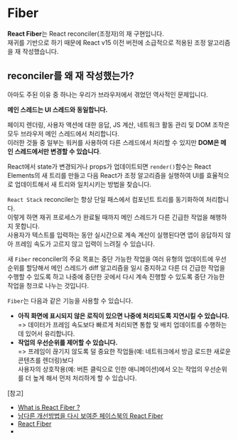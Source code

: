 # Fiber

**React Fiber**는 React reconciler(조정자)의 재 구현입니다.  
재귀를 기반으로 하기 때문에 React v15 이전 버전에 소급적으로 적용된 조정 알고리즘을 재 작성했습니다.  

## reconciler를 왜 재 작성했는가?

아마도 주된 이유 중 하나는 우리가 브라우저에서 겪었던 역사적인 문제입니다.  

**메인 스레드는 UI 스레드와 동일합니다.**  

페이지 렌더링, 사용자 액션에 대한 응답, JS 계산, 네트워크 활동 관리 및 DOM 조작은 모두 브라우저 메인 스레드에서 처리합니다.  
이러한 것들 중 일부는 워커를 사용하여 다른 스레드에서 처리할 수 있지만 **DOM은 메인 스레드에서만 변경할 수 있습니다**.  

React에서 state가 변경되거나 props가 업데이트되면 `render()`함수는 React Elements의 새 트리를 만들고 다음 React가 조정 알고리즘을 실행하여 UI를 효율적으로 업데이트해서 새 트리와 일치시키는 방법을 찾습니다.  

`React Stack` reconciler는 항상 단일 패스에서 컴포넌트 트리를 동기화하여 처리합니다.  
이렇게 하면 재귀 프로세스가 완료될 때까지 메인 스레드가 다른 긴급한 작업을 해행하지 못합니다.  
사용자가 텍스트를 입력하는 동안 실시간으로 계속 계산이 실행된다면 앱이 응답하지 않아 프레임 속도가 고르지 않고 입력이 느려질 수 있습니다.  

새 `Fiber` reconciler의 주요 목표는 중단 가능한 작업을 여러 유형의 업데이트에 우선순위를 할당해서 메인 스레드가 diff 알고리즘을 일시 중지하고 다른 더 긴급한 작업을 수행할 수 있도록 하고 나중에 중단한 곳에서 다시 계속 진행할 수 있도록 중단 가능한 작업을 청크로 나누는 것입니다.  

`Fiber`는 다음과 같은 기능을 사용할 수 있습니다.  

- **아직 화면에 표시되지 않은 로직이 있으면 나중에 처리되도록 지연시킬 수 있습니다.**  
  => 데이터가 프레임 속도보다 빠르게 처리되면 통합 및 배치 업데이트를 수행하는 데 있어서 유리합니다. 
- **작업의 우선순위를 제어할 수 있습니다.**  
  => 프레임이 끊기지 않도록 덜 중요한 작업들(예: 네트워크에서 방금 로드한 새로운 콘텐츠를 렌더링)보다  
  사용자의 상호작용(예: 버튼 클릭으로 인한 애니메이션)에서 오는 작업의 우선순위를 더 높게 해서 먼저 처리하게 할 수 있습니다.  



[참고]  
- [What is React Fiber ?](https://giamir.com/what-is-react-fiber)
- [남다른 개선방법을 다시 보여준 페이스북의 React Fiber](https://medium.com/@codesquad_yoda/%EB%82%A8%EB%8B%A4%EB%A5%B8-%EA%B0%9C%EC%84%A0%EB%B0%A9%EB%B2%95%EC%9D%84-%EB%8B%A4%EC%8B%9C-%EB%B3%B4%EC%97%AC%EC%A4%80-%ED%8E%98%EC%9D%B4%EC%8A%A4%EB%B6%81%EC%9D%98-react-fiber-80b7ca5bd9bb)
- [React Fiber](https://tech.wanted.co.kr/frontend/2018/01/07/react-fiber.html)
- 